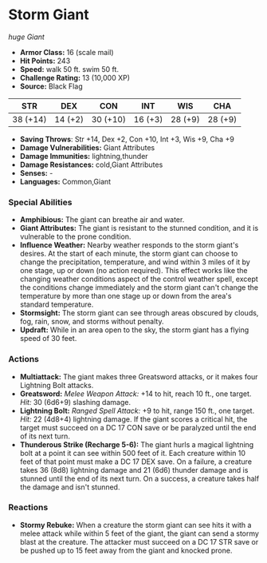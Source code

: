 # Storm Giant

*huge* *Giant*

- **Armor Class:** 16 (scale mail)
- **Hit Points:** 243 
- **Speed:** walk 50 ft. swim 50 ft.
- **Challenge Rating:** 13 (10,000 XP)
- **Source:** Black Flag

| STR | DEX | CON | INT | WIS | CHA |
| --- | --- | --- | --- | --- | --- |
| 38 (+14) | 14 (+2) | 30 (+10) | 16 (+3) | 28 (+9) | 28 (+9) |

- **Saving Throws**: Str +14, Dex +2, Con +10, Int +3, Wis +9, Cha +9
- **Damage Vulnerabilities:** Giant Attributes
- **Damage Immunities:** lightning,thunder
- **Damage Resistances:** cold,Giant Attributes
- **Senses:** -
- **Languages:** Common,Giant

### Special Abilities

- **Amphibious:** The giant can breathe air and water.
- **Giant Attributes:** The giant is resistant to the stunned condition, and it is vulnerable to the prone condition.
- **Influence Weather:** Nearby weather responds to the storm giant's desires. At the start of each minute, the storm giant can choose to change the precipitation, temperature, and wind within 3 miles of it by one stage, up or down (no action required). This effect works like the changing weather conditions aspect of the control weather spell, except the conditions change immediately and the storm giant can't change the temperature by more than one stage up or down from the area's standard temperature.
- **Stormsight:** The storm giant can see through areas obscured by clouds, fog, rain, snow, and storms without penalty.
- **Updraft:** While in an area open to the sky, the storm giant has a flying speed of 30 feet.

### Actions

- **Multiattack:** The giant makes three Greatsword attacks, or it makes four Lightning Bolt attacks.
- **Greatsword:** _Melee Weapon Attack:_ +14 to hit, reach 10 ft., one target. _Hit:_ 30 (6d6+9) slashing damage.
- **Lightning Bolt:** _Ranged Spell Attack:_ +9 to hit, range 150 ft., one target. _Hit:_ 22 (4d8+4) lightning damage. If the giant scores a critical hit, the target must succeed on a DC 17 CON save or be paralyzed until the end of its next turn.
- **Thunderous Strike (Recharge 5-6):** The giant hurls a magical lightning bolt at a point it can see within 500 feet of it. Each creature within 10 feet of that point must make a DC 17 DEX save. On a failure, a creature takes 36 (8d8) lightning damage and 21 (6d6) thunder damage and is stunned until the end of its next turn. On a success, a creature takes half the damage and isn't stunned.

### Reactions

- **Stormy Rebuke:** When a creature the storm giant can see hits it with a melee attack while within 5 feet of the giant, the giant can send a stormy blast at the creature. The attacker must succeed on a DC 17 STR save or be pushed up to 15 feet away from the giant and knocked prone.
